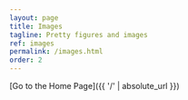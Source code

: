 ```yaml
---
layout: page
title: Images
tagline: Pretty figures and images 
ref: images
permalink: /images.html
order: 2
---
```


[Go to the Home Page]({{ '/' | absolute_url }})

